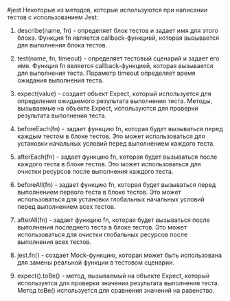 #jest 
Некоторые из методов, которые используются при написании тестов с использованием Jest:

1.  describe(name, fn) - определяет блок тестов и задает имя для этого блока. Функция fn является callback-функцией, которая вызывается для выполнения блока тестов.
    
2.  test(name, fn, timeout) - определяет тестовый сценарий и задает его имя. Функция fn является callback-функцией, которая вызывается для выполнения теста. Параметр timeout определяет время ожидания выполнения теста.
    
3.  expect(value) - создает объект Expect, который используется для определения ожидаемого результата выполнения теста. Методы, вызываемые на объекте Expect, используются для проверки результата выполнения теста.
    
4.  beforeEach(fn) - задает функцию fn, которая будет вызываться перед каждым тестом в блоке тестов. Это может использоваться для установки начальных условий перед выполнением каждого теста.
    
5.  afterEach(fn) - задает функцию fn, которая будет вызываться после каждого теста в блоке тестов. Это может использоваться для очистки ресурсов после выполнения каждого теста.
    
6.  beforeAll(fn) - задает функцию fn, которая будет вызываться перед выполнением первого теста в блоке тестов. Это может использоваться для установки глобальных начальных условий перед выполнением всех тестов.
    
7.  afterAll(fn) - задает функцию fn, которая будет вызываться после выполнения последнего теста в блоке тестов. Это может использоваться для очистки глобальных ресурсов после выполнения всех тестов.
    
8.  jest.fn() - создает Mock-функцию, которая может быть использована для замены реальной функции в тестовом сценарии.
    
9.  expect().toBe() - метод, вызываемый на объекте Expect, который используется для проверки значения результата выполнения теста. Метод toBe() используется для сравнения значений на равенство.